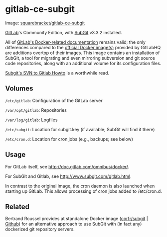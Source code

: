 # gitlab-ce-subgit

Image: [squarebracket/gitlab-ce-subgit](https://hub.docker.com/r/squarebracket/gitlab-ce-subgit/)

[GitLab](http://gitlab.org)'s Community Edition, with [SubGit](http://www.subgit.com) v3.3.2 installed.

All of [GitLab's Docker-related documentation](http://doc.gitlab.com/omnibus/docker/) remains valid; the only differences compared to the [official Docker image(s)](https://hub.docker.com/r/gitlab/gitlab-ce/) provided by GitLabHQ are additions overtop of their images. This image contains an installation of SubGit, a tool for migrating and even mirroring subversion and git source code repositories, along with an additional volume for its configuration files.

[Subgit's SVN to Gitlab Howto](http://www.subgit.com/gitlab.html) is a worthwhile read.

## Volumes

`/etc/gitlab`: Configuration of the GitLab server

`/var/opt/gitlab`: Repositories

`/var/log/gitlab`: Logfiles

`/etc/subgit`: Location for subgit.key (if available; SubGit will find it there)

`/etc/cron.d`: Location for cron jobs (e.g., backups; see below)

## Usage

For GitLab itself, see http://doc.gitlab.com/omnibus/docker/.

For SubGit and Gitlab, see http://www.subgit.com/gitlab.html.

In contrast to the original image, the cron daemon is also launched when starting up GitLab. This allows processing of cron jobs added to /etc/cron.d. 

## Related

Bertrand Roussel provides at standalone Docker image ([corfr/subgit](https://registry.hub.docker.com/u/corfr/subgit/) | [Github](https://github.com/CoRfr/docker-subgit)) for an alternative approach to use SubGit with (in fact any) dockerized git repository servers.
